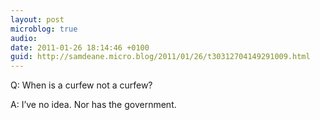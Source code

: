 ```yaml
---
layout: post
microblog: true
audio: 
date: 2011-01-26 18:14:46 +0100
guid: http://samdeane.micro.blog/2011/01/26/t30312704149291009.html
---
```

Q: When is a curfew not a curfew?

A: I’ve no idea. Nor has the government.
